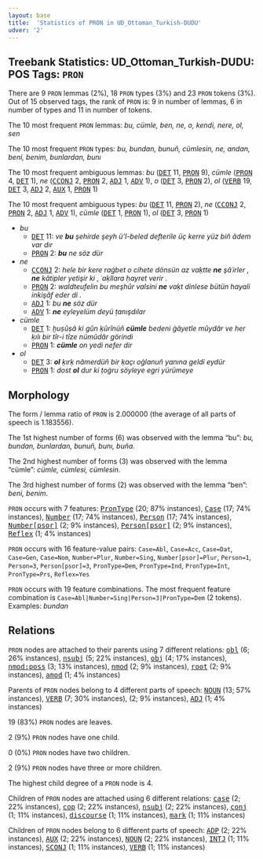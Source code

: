 ```yaml
---
layout: base
title:  'Statistics of PRON in UD_Ottoman_Turkish-DUDU'
udver: '2'
---
```


## Treebank Statistics: UD_Ottoman_Turkish-DUDU: POS Tags: `PRON`

There are 9 `PRON` lemmas (2%), 18 `PRON` types (3%) and 23 `PRON` tokens (3%).
Out of 15 observed tags, the rank of `PRON` is: 9 in number of lemmas, 6 in number of types and 11 in number of tokens.

The 10 most frequent `PRON` lemmas: <em>bu, cümle, ben, ne, o, kendi, nere, ol, sen</em>

The 10 most frequent `PRON` types:  <em>bu, bundan, bunuñ, cümlesin, ne, andan, beni, benim, bunlardan, bunı</em>

The 10 most frequent ambiguous lemmas: <em>bu</em> (<tt><a href="ota_dudu-pos-DET.html">DET</a></tt> 11, <tt><a href="ota_dudu-pos-PRON.html">PRON</a></tt> 9), <em>cümle</em> (<tt><a href="ota_dudu-pos-PRON.html">PRON</a></tt> 4, <tt><a href="ota_dudu-pos-DET.html">DET</a></tt> 1), <em>ne</em> (<tt><a href="ota_dudu-pos-CCONJ.html">CCONJ</a></tt> 2, <tt><a href="ota_dudu-pos-PRON.html">PRON</a></tt> 2, <tt><a href="ota_dudu-pos-ADJ.html">ADJ</a></tt> 1, <tt><a href="ota_dudu-pos-ADV.html">ADV</a></tt> 1), <em>o</em> (<tt><a href="ota_dudu-pos-DET.html">DET</a></tt> 3, <tt><a href="ota_dudu-pos-PRON.html">PRON</a></tt> 2), <em>ol</em> (<tt><a href="ota_dudu-pos-VERB.html">VERB</a></tt> 19, <tt><a href="ota_dudu-pos-DET.html">DET</a></tt> 3, <tt><a href="ota_dudu-pos-ADJ.html">ADJ</a></tt> 2, <tt><a href="ota_dudu-pos-AUX.html">AUX</a></tt> 1, <tt><a href="ota_dudu-pos-PRON.html">PRON</a></tt> 1)

The 10 most frequent ambiguous types:  <em>bu</em> (<tt><a href="ota_dudu-pos-DET.html">DET</a></tt> 11, <tt><a href="ota_dudu-pos-PRON.html">PRON</a></tt> 2), <em>ne</em> (<tt><a href="ota_dudu-pos-CCONJ.html">CCONJ</a></tt> 2, <tt><a href="ota_dudu-pos-PRON.html">PRON</a></tt> 2, <tt><a href="ota_dudu-pos-ADJ.html">ADJ</a></tt> 1, <tt><a href="ota_dudu-pos-ADV.html">ADV</a></tt> 1), <em>cümle</em> (<tt><a href="ota_dudu-pos-DET.html">DET</a></tt> 1, <tt><a href="ota_dudu-pos-PRON.html">PRON</a></tt> 1), <em>ol</em> (<tt><a href="ota_dudu-pos-DET.html">DET</a></tt> 3, <tt><a href="ota_dudu-pos-PRON.html">PRON</a></tt> 1)


* <em>bu</em>
  * <tt><a href="ota_dudu-pos-DET.html">DET</a></tt> 11: <em>ve <b>bu</b> şehirde şeyh ü’l-beled defterile üç kerre yüz biñ âdem var dır</em>
  * <tt><a href="ota_dudu-pos-PRON.html">PRON</a></tt> 2: <em><b>bu</b> ne söz dür</em>
* <em>ne</em>
  * <tt><a href="ota_dudu-pos-CCONJ.html">CCONJ</a></tt> 2: <em>hele bir kere raġbet o cihete dönsün az vaḳtte <b>ne</b> şâʿirler , <b>ne</b> kâtipler yetişir ki , ʿaḳllara ḥayret verir .</em>
  * <tt><a href="ota_dudu-pos-PRON.html">PRON</a></tt> 2: <em>waldteufelin bu meşhûr valsini <b>ne</b> vaḳt dinlese bütün hayali inkişâf eder di .</em>
  * <tt><a href="ota_dudu-pos-ADJ.html">ADJ</a></tt> 1: <em>bu <b>ne</b> söz dür</em>
  * <tt><a href="ota_dudu-pos-ADV.html">ADV</a></tt> 1: <em><b>ne</b> eyleyelüm deyü ṭanışdılar</em>
* <em>cümle</em>
  * <tt><a href="ota_dudu-pos-DET.html">DET</a></tt> 1: <em>ḫuṣûṣâ ki gûn ḳûrînüñ <b>cümle</b> bedeni ġâyetle mûydâr ve her ḳılı bir tîr-i tîze nümûdâr görindi</em>
  * <tt><a href="ota_dudu-pos-PRON.html">PRON</a></tt> 1: <em><b>cümle</b> on yedi nefer dir</em>
* <em>ol</em>
  * <tt><a href="ota_dudu-pos-DET.html">DET</a></tt> 3: <em><b>ol</b> ḳırḳ nâmerdüñ bir ḳaçı oġlanuñ yanına geldi eydür</em>
  * <tt><a href="ota_dudu-pos-PRON.html">PRON</a></tt> 1: <em>dost <b>ol</b> dur ki ṭoġru söyleye egri yürümeye</em>

## Morphology

The form / lemma ratio of `PRON` is 2.000000 (the average of all parts of speech is 1.183556).

The 1st highest number of forms (6) was observed with the lemma “bu”: <em>bu, bundan, bunlardan, bunuñ, bunı, buña</em>.

The 2nd highest number of forms (3) was observed with the lemma “cümle”: <em>cümle, cümlesi, cümlesin</em>.

The 3rd highest number of forms (2) was observed with the lemma “ben”: <em>beni, benim</em>.

`PRON` occurs with 7 features: <tt><a href="ota_dudu-feat-PronType.html">PronType</a></tt> (20; 87% instances), <tt><a href="ota_dudu-feat-Case.html">Case</a></tt> (17; 74% instances), <tt><a href="ota_dudu-feat-Number.html">Number</a></tt> (17; 74% instances), <tt><a href="ota_dudu-feat-Person.html">Person</a></tt> (17; 74% instances), <tt><a href="ota_dudu-feat-Number-psor.html">Number[psor]</a></tt> (2; 9% instances), <tt><a href="ota_dudu-feat-Person-psor.html">Person[psor]</a></tt> (2; 9% instances), <tt><a href="ota_dudu-feat-Reflex.html">Reflex</a></tt> (1; 4% instances)

`PRON` occurs with 16 feature-value pairs: `Case=Abl`, `Case=Acc`, `Case=Dat`, `Case=Gen`, `Case=Nom`, `Number=Plur`, `Number=Sing`, `Number[psor]=Plur`, `Person=1`, `Person=3`, `Person[psor]=3`, `PronType=Dem`, `PronType=Ind`, `PronType=Int`, `PronType=Prs`, `Reflex=Yes`

`PRON` occurs with 19 feature combinations.
The most frequent feature combination is `Case=Abl|Number=Sing|Person=3|PronType=Dem` (2 tokens).
Examples: <em>bundan</em>


## Relations

`PRON` nodes are attached to their parents using 7 different relations: <tt><a href="ota_dudu-dep-obl.html">obl</a></tt> (6; 26% instances), <tt><a href="ota_dudu-dep-nsubj.html">nsubj</a></tt> (5; 22% instances), <tt><a href="ota_dudu-dep-obj.html">obj</a></tt> (4; 17% instances), <tt><a href="ota_dudu-dep-nmod-poss.html">nmod:poss</a></tt> (3; 13% instances), <tt><a href="ota_dudu-dep-nmod.html">nmod</a></tt> (2; 9% instances), <tt><a href="ota_dudu-dep-root.html">root</a></tt> (2; 9% instances), <tt><a href="ota_dudu-dep-amod.html">amod</a></tt> (1; 4% instances)

Parents of `PRON` nodes belong to 4 different parts of speech: <tt><a href="ota_dudu-pos-NOUN.html">NOUN</a></tt> (13; 57% instances), <tt><a href="ota_dudu-pos-VERB.html">VERB</a></tt> (7; 30% instances),  (2; 9% instances), <tt><a href="ota_dudu-pos-ADJ.html">ADJ</a></tt> (1; 4% instances)

19 (83%) `PRON` nodes are leaves.

2 (9%) `PRON` nodes have one child.

0 (0%) `PRON` nodes have two children.

2 (9%) `PRON` nodes have three or more children.

The highest child degree of a `PRON` node is 4.

Children of `PRON` nodes are attached using 6 different relations: <tt><a href="ota_dudu-dep-case.html">case</a></tt> (2; 22% instances), <tt><a href="ota_dudu-dep-cop.html">cop</a></tt> (2; 22% instances), <tt><a href="ota_dudu-dep-nsubj.html">nsubj</a></tt> (2; 22% instances), <tt><a href="ota_dudu-dep-conj.html">conj</a></tt> (1; 11% instances), <tt><a href="ota_dudu-dep-discourse.html">discourse</a></tt> (1; 11% instances), <tt><a href="ota_dudu-dep-mark.html">mark</a></tt> (1; 11% instances)

Children of `PRON` nodes belong to 6 different parts of speech: <tt><a href="ota_dudu-pos-ADP.html">ADP</a></tt> (2; 22% instances), <tt><a href="ota_dudu-pos-AUX.html">AUX</a></tt> (2; 22% instances), <tt><a href="ota_dudu-pos-NOUN.html">NOUN</a></tt> (2; 22% instances), <tt><a href="ota_dudu-pos-INTJ.html">INTJ</a></tt> (1; 11% instances), <tt><a href="ota_dudu-pos-SCONJ.html">SCONJ</a></tt> (1; 11% instances), <tt><a href="ota_dudu-pos-VERB.html">VERB</a></tt> (1; 11% instances)

